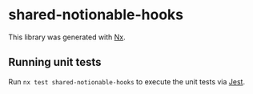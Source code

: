 # shared-notionable-hooks

This library was generated with [Nx](https://nx.dev).

## Running unit tests

Run `nx test shared-notionable-hooks` to execute the unit tests via [Jest](https://jestjs.io).
